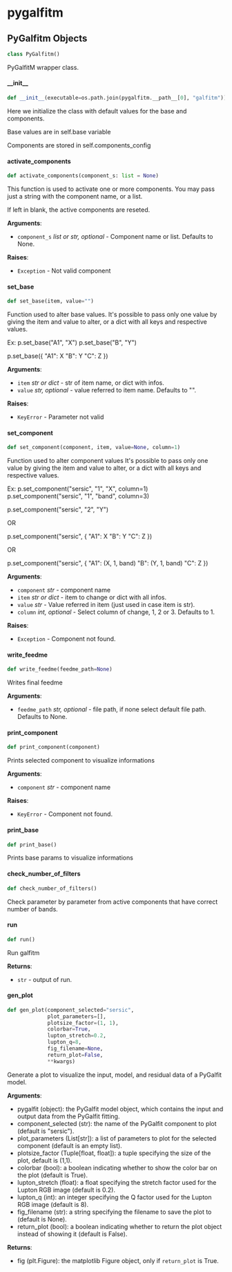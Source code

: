 <a id="pygalfitm"></a>

# pygalfitm

<a id="pygalfitm.PyGalfitm"></a>

## PyGalfitm Objects

```python
class PyGalfitm()
```

PyGalfitM wrapper class.

<a id="pygalfitm.PyGalfitm.__init__"></a>

#### \_\_init\_\_

```python
def __init__(executable=os.path.join(pygalfitm.__path__[0], "galfitm"))
```

Here we initialize the class with default values for the base and components.

Base values are in self.base variable 

Components are stored in self.components_config

<a id="pygalfitm.PyGalfitm.activate_components"></a>

#### activate\_components

```python
def activate_components(component_s: list = None)
```

This function is used to activate one or more components.
You may pass just a string with the component name, or a list.

If left in blank, the active components are reseted.

**Arguments**:

- `component_s` _list or str, optional_ - Component name or list. Defaults to None.
  

**Raises**:

- `Exception` - Not valid component

<a id="pygalfitm.PyGalfitm.set_base"></a>

#### set\_base

```python
def set_base(item, value="")
```

Function used to alter base values.
It's possible to pass only one value by giving the item and value to alter, or a dict with all keys and respective values.

Ex:
p.set_base("A1", "X")
p.set_base("B", "Y")

p.set_base({
"A1": X
"B": Y
"C": Z
})

**Arguments**:

- `item` _str or dict_ - str of item name, or dict with infos.
- `value` _str, optional_ - value referred to item name. Defaults to "".
  

**Raises**:

- `KeyError` - Parameter not valid

<a id="pygalfitm.PyGalfitm.set_component"></a>

#### set\_component

```python
def set_component(component, item, value=None, column=1)
```

Function used to alter component values
It's possible to pass only one value by giving the item and value to alter, or a dict with all keys and respective values.

Ex:
p.set_component("sersic", "1", "X", column=1)
p.set_component("sersic", "1", "band", column=3)

p.set_component("sersic", "2", "Y")

OR

p.set_component("sersic", {
"A1": X
"B": Y
"C": Z
})

OR

p.set_component("sersic", {
"A1": (X, 1, band)
"B": (Y, 1, band)
"C": Z
})

**Arguments**:

- `component` _str_ - component name
- `item` _str or dict_ - item to change or dict with all infos.
- `value` _str_ - Value referred in item (just used in case item is str).
- `column` _int, optional_ - Select column of change, 1, 2 or 3. Defaults to 1.
  

**Raises**:

- `Exception` - Component not found.

<a id="pygalfitm.PyGalfitm.write_feedme"></a>

#### write\_feedme

```python
def write_feedme(feedme_path=None)
```

Writes final feedme

**Arguments**:

- `feedme_path` _str, optional_ - file path, if none select default file path. Defaults to None.

<a id="pygalfitm.PyGalfitm.print_component"></a>

#### print\_component

```python
def print_component(component)
```

Prints selected component to visualize informations

**Arguments**:

- `component` _str_ - component name
  

**Raises**:

- `KeyError` - Component not found.

<a id="pygalfitm.PyGalfitm.print_base"></a>

#### print\_base

```python
def print_base()
```

Prints base params to visualize informations

<a id="pygalfitm.PyGalfitm.check_number_of_filters"></a>

#### check\_number\_of\_filters

```python
def check_number_of_filters()
```

Check parameter by parameter from active components that have correct number of bands.

<a id="pygalfitm.PyGalfitm.run"></a>

#### run

```python
def run()
```

Run galfitm

**Returns**:

- `str` - output of run.

<a id="pygalfitm.PyGalfitm.gen_plot"></a>

#### gen\_plot

```python
def gen_plot(component_selected="sersic",
             plot_parameters=[],
             plotsize_factor=(1, 1),
             colorbar=True,
             lupton_stretch=0.2,
             lupton_q=8,
             fig_filename=None,
             return_plot=False,
             **kwargs)
```

Generate a plot to visualize the input, model, and residual data of a PyGalfit model.

**Arguments**:

  - pygalfit (object): the PyGalfit model object, which contains the input and output data from the PyGalfit fitting.
  - component_selected (str): the name of the PyGalfit component to plot (default is "sersic").
  - plot_parameters (List[str]): a list of parameters to plot for the selected component (default is an empty list).
  - plotsize_factor (Tuple[float, float]): a tuple specifying the size of the plot, default is (1,1).
  - colorbar (bool): a boolean indicating whether to show the color bar on the plot (default is True).
  - lupton_stretch (float): a float specifying the stretch factor used for the Lupton RGB image (default is 0.2).
  - lupton_q (int): an integer specifying the Q factor used for the Lupton RGB image (default is 8).
  - fig_filename (str): a string specifying the filename to save the plot to (default is None).
  - return_plot (bool): a boolean indicating whether to return the plot object instead of showing it (default is False).
  

**Returns**:

  - fig (plt.Figure): the matplotlib Figure object, only if `return_plot` is True.

